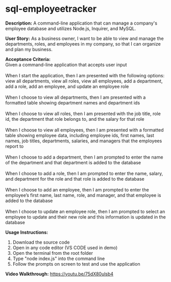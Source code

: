 # sql-employeetracker

**Description:** A command-line application that can manage a company's employee database and utilizes Node.js, Inquirer, and MySQL.

**User Story:** As a business owner, I want to be able to view and manage the departments, roles, and employees in my company, so that I can organize and plan my business.

**Acceptance Criteria:**<br>
Given a command-line application that accepts user input<br>
<br>
When I start the application, then I am presented with the following options: view all departments, view all roles, view all employees, add a department, add a role, add an employee, and update an employee role<br>
<br>
When I choose to view all departments, then I am presented with a formatted table showing department names and department ids<br>
<br>
When I choose to view all roles, then I am presented with the job title, role id, the department that role belongs to, and the salary for that role<br>
<br>
When I choose to view all employees, then I am presented with a formatted table showing employee data, including employee ids, first names, last names, job titles, departments, salaries, and managers that the employees report to<br>
<br>
When I choose to add a department, then I am prompted to enter the name of the department and that department is added to the database<br>
<br>
When I choose to add a role, then I am prompted to enter the name, salary, and department for the role and that role is added to the database<br>
<br>
When I choose to add an employee, then I am prompted to enter the employee’s first name, last name, role, and manager, and that employee is added to the database<br>
<br>
When I choose to update an employee role, then I am prompted to select an employee to update and their new role and this information is updated in the database<br>

**Usage Instructions:**
1. Download the source code
2. Open in any code editor (VS CODE used in demo)
3. Open the terminal from the root folder
4. Type "node index.js" into the command line
5. Follow the prompts on screen to test and use the application

**Video Walkthrough:** https://youtu.be/75dX80ulsb4
